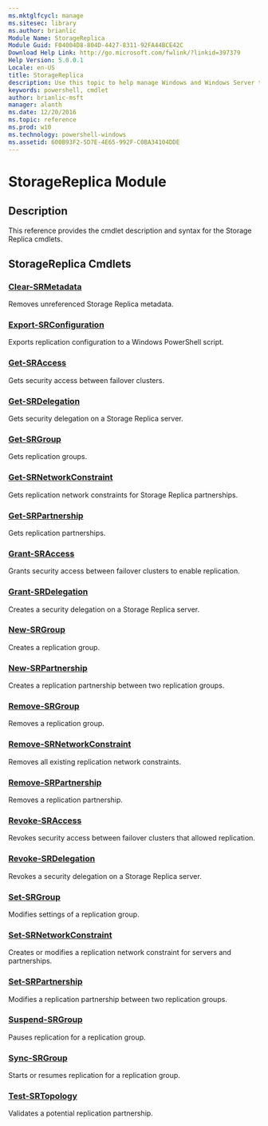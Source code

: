 ```yaml
---
ms.mktglfcycl: manage
ms.sitesec: library
ms.author: brianlic
Module Name: StorageReplica
Module Guid: F04004D8-804D-4427-8311-92FA44BCE42C
Download Help Link: http://go.microsoft.com/fwlink/?linkid=397379
Help Version: 5.0.0.1
Locale: en-US
title: StorageReplica
description: Use this topic to help manage Windows and Windows Server technologies with Windows PowerShell.
keywords: powershell, cmdlet
author: brianlic-msft
manager: alanth
ms.date: 12/20/2016
ms.topic: reference
ms.prod: w10
ms.technology: powershell-windows
ms.assetid: 600B93F2-5D7E-4E65-992F-C0BA34104DDE
---
```


# StorageReplica Module
## Description
This reference provides the cmdlet description and syntax for the Storage Replica cmdlets.

## StorageReplica Cmdlets
### [Clear-SRMetadata](./Clear-SRMetadata.md)
Removes unreferenced Storage Replica metadata.

### [Export-SRConfiguration](./Export-SRConfiguration.md)
Exports replication configuration to a Windows PowerShell script.

### [Get-SRAccess](./Get-SRAccess.md)
Gets security access between failover clusters.

### [Get-SRDelegation](./Get-SRDelegation.md)
Gets security delegation on a Storage Replica server.

### [Get-SRGroup](./Get-SRGroup.md)
Gets replication groups.

### [Get-SRNetworkConstraint](./Get-SRNetworkConstraint.md)
Gets replication network constraints for Storage Replica partnerships.

### [Get-SRPartnership](./Get-SRPartnership.md)
Gets replication partnerships.

### [Grant-SRAccess](./Grant-SRAccess.md)
Grants security access between failover clusters to enable replication.

### [Grant-SRDelegation](./Grant-SRDelegation.md)
Creates a security delegation on a Storage Replica server.

### [New-SRGroup](./New-SRGroup.md)
Creates a replication group.

### [New-SRPartnership](./New-SRPartnership.md)
Creates a replication partnership between two replication groups.

### [Remove-SRGroup](./Remove-SRGroup.md)
Removes a replication group.

### [Remove-SRNetworkConstraint](./Remove-SRNetworkConstraint.md)
Removes all existing replication network constraints.

### [Remove-SRPartnership](./Remove-SRPartnership.md)
Removes a replication partnership.

### [Revoke-SRAccess](./Revoke-SRAccess.md)
Revokes security access between failover clusters that allowed replication.

### [Revoke-SRDelegation](./Revoke-SRDelegation.md)
Revokes a security delegation on a Storage Replica server.

### [Set-SRGroup](./Set-SRGroup.md)
Modifies settings of a replication group.

### [Set-SRNetworkConstraint](./Set-SRNetworkConstraint.md)
Creates or modifies a replication network constraint for servers and partnerships.

### [Set-SRPartnership](./Set-SRPartnership.md)
Modifies a replication partnership between two replication groups.

### [Suspend-SRGroup](./Suspend-SRGroup.md)
Pauses replication for a replication group.

### [Sync-SRGroup](./Sync-SRGroup.md)
Starts or resumes replication for a replication group.

### [Test-SRTopology](./Test-SRTopology.md)
Validates a potential replication partnership.


